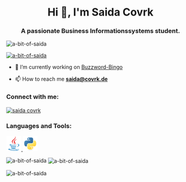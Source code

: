 <h1 align="center">Hi 👋, I'm Saida Covrk</h1>
<h3 align="center">A passionate Business Informationssystems student.</h3>

<p align="left"> <img src="https://komarev.com/ghpvc/?username=a-bit-of-saida&label=Profile%20views&color=0e75b6&style=flat" alt="a-bit-of-saida" /> </p>

<p align="left"> <a href="https://github.com/ryo-ma/github-profile-trophy"><img src="https://github-profile-trophy.vercel.app/?username=a-bit-of-saida" alt="a-bit-of-saida" /></a> </p>

- 🔭 I’m currently working on [Buzzword-Bingo](https://github.com/a-Bit-Of-Saida/BSRN-Gruppenaufgabe)

- 📫 How to reach me **saida@covrk.de**

<h3 align="left">Connect with me:</h3>
<p align="left">
<a href="[www.linkedin.com/in/saida-covrk-8b2263259" target="blank"><img align="center" src="https://raw.githubusercontent.com/rahuldkjain/github-profile-readme-generator/master/src/images/icons/Social/linked-in-alt.svg" alt="saida covrk" height="30" width="40" /></a>
</p>

<h3 align="left">Languages and Tools:</h3>
<p align="left"> <a href="https://www.java.com" target="_blank" rel="noreferrer"> <img src="https://raw.githubusercontent.com/devicons/devicon/master/icons/java/java-original.svg" alt="java" width="40" height="40"/> </a> <a href="https://www.python.org" target="_blank" rel="noreferrer"> <img src="https://raw.githubusercontent.com/devicons/devicon/master/icons/python/python-original.svg" alt="python" width="40" height="40"/> </a>

<p><img align="left" src="https://github-readme-stats.vercel.app/api/top-langs?username=a-bit-of-saida&show_icons=true&locale=en&layout=compact" alt="a-bit-of-saida" /></p>

<p>&nbsp;<img align="center" src="https://github-readme-stats.vercel.app/api?username=a-bit-of-saida&show_icons=true&locale=en" alt="a-bit-of-saida" /></p>

<p><img align="center" src="https://github-readme-streak-stats.herokuapp.com/?user=a-bit-of-saida&" alt="a-bit-of-saida" /></p>
